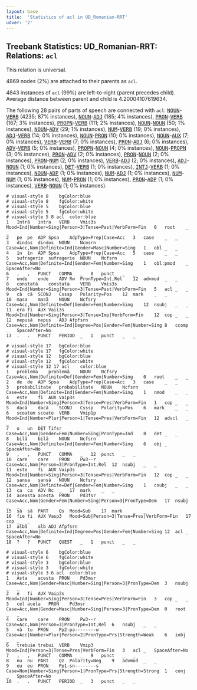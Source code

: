 ```yaml
---
layout: base
title:  'Statistics of acl in UD_Romanian-RRT'
udver: '2'
---
```


## Treebank Statistics: UD_Romanian-RRT: Relations: `acl`

This relation is universal.

4869 nodes (2%) are attached to their parents as `acl`.

4843 instances of `acl` (99%) are left-to-right (parent precedes child).
Average distance between parent and child is 4.20004107619634.

The following 28 pairs of parts of speech are connected with `acl`: <tt><a href="ro_rrt-pos-NOUN.html">NOUN</a></tt>-<tt><a href="ro_rrt-pos-VERB.html">VERB</a></tt> (4235; 87% instances), <tt><a href="ro_rrt-pos-NOUN.html">NOUN</a></tt>-<tt><a href="ro_rrt-pos-ADJ.html">ADJ</a></tt> (185; 4% instances), <tt><a href="ro_rrt-pos-PRON.html">PRON</a></tt>-<tt><a href="ro_rrt-pos-VERB.html">VERB</a></tt> (167; 3% instances), <tt><a href="ro_rrt-pos-PROPN.html">PROPN</a></tt>-<tt><a href="ro_rrt-pos-VERB.html">VERB</a></tt> (111; 2% instances), <tt><a href="ro_rrt-pos-NOUN.html">NOUN</a></tt>-<tt><a href="ro_rrt-pos-NOUN.html">NOUN</a></tt> (50; 1% instances), <tt><a href="ro_rrt-pos-NOUN.html">NOUN</a></tt>-<tt><a href="ro_rrt-pos-ADV.html">ADV</a></tt> (29; 1% instances), <tt><a href="ro_rrt-pos-NUM.html">NUM</a></tt>-<tt><a href="ro_rrt-pos-VERB.html">VERB</a></tt> (19; 0% instances), <tt><a href="ro_rrt-pos-ADJ.html">ADJ</a></tt>-<tt><a href="ro_rrt-pos-VERB.html">VERB</a></tt> (14; 0% instances), <tt><a href="ro_rrt-pos-NOUN.html">NOUN</a></tt>-<tt><a href="ro_rrt-pos-PRON.html">PRON</a></tt> (10; 0% instances), <tt><a href="ro_rrt-pos-NOUN.html">NOUN</a></tt>-<tt><a href="ro_rrt-pos-AUX.html">AUX</a></tt> (7; 0% instances), <tt><a href="ro_rrt-pos-VERB.html">VERB</a></tt>-<tt><a href="ro_rrt-pos-VERB.html">VERB</a></tt> (7; 0% instances), <tt><a href="ro_rrt-pos-PRON.html">PRON</a></tt>-<tt><a href="ro_rrt-pos-ADJ.html">ADJ</a></tt> (6; 0% instances), <tt><a href="ro_rrt-pos-ADV.html">ADV</a></tt>-<tt><a href="ro_rrt-pos-VERB.html">VERB</a></tt> (5; 0% instances), <tt><a href="ro_rrt-pos-PROPN.html">PROPN</a></tt>-<tt><a href="ro_rrt-pos-NOUN.html">NOUN</a></tt> (4; 0% instances), <tt><a href="ro_rrt-pos-NOUN.html">NOUN</a></tt>-<tt><a href="ro_rrt-pos-PROPN.html">PROPN</a></tt> (3; 0% instances), <tt><a href="ro_rrt-pos-PRON.html">PRON</a></tt>-<tt><a href="ro_rrt-pos-ADV.html">ADV</a></tt> (2; 0% instances), <tt><a href="ro_rrt-pos-PRON.html">PRON</a></tt>-<tt><a href="ro_rrt-pos-NOUN.html">NOUN</a></tt> (2; 0% instances), <tt><a href="ro_rrt-pos-PRON.html">PRON</a></tt>-<tt><a href="ro_rrt-pos-NUM.html">NUM</a></tt> (2; 0% instances), <tt><a href="ro_rrt-pos-VERB.html">VERB</a></tt>-<tt><a href="ro_rrt-pos-ADJ.html">ADJ</a></tt> (2; 0% instances), <tt><a href="ro_rrt-pos-ADJ.html">ADJ</a></tt>-<tt><a href="ro_rrt-pos-NOUN.html">NOUN</a></tt> (1; 0% instances), <tt><a href="ro_rrt-pos-DET.html">DET</a></tt>-<tt><a href="ro_rrt-pos-VERB.html">VERB</a></tt> (1; 0% instances), <tt><a href="ro_rrt-pos-INTJ.html">INTJ</a></tt>-<tt><a href="ro_rrt-pos-VERB.html">VERB</a></tt> (1; 0% instances), <tt><a href="ro_rrt-pos-NOUN.html">NOUN</a></tt>-<tt><a href="ro_rrt-pos-ADP.html">ADP</a></tt> (1; 0% instances), <tt><a href="ro_rrt-pos-NUM.html">NUM</a></tt>-<tt><a href="ro_rrt-pos-ADJ.html">ADJ</a></tt> (1; 0% instances), <tt><a href="ro_rrt-pos-NUM.html">NUM</a></tt>-<tt><a href="ro_rrt-pos-NUM.html">NUM</a></tt> (1; 0% instances), <tt><a href="ro_rrt-pos-NUM.html">NUM</a></tt>-<tt><a href="ro_rrt-pos-PRON.html">PRON</a></tt> (1; 0% instances), <tt><a href="ro_rrt-pos-PRON.html">PRON</a></tt>-<tt><a href="ro_rrt-pos-ADP.html">ADP</a></tt> (1; 0% instances), <tt><a href="ro_rrt-pos-VERB.html">VERB</a></tt>-<tt><a href="ro_rrt-pos-NOUN.html">NOUN</a></tt> (1; 0% instances).


~~~ conllu
# visual-style 8	bgColor:blue
# visual-style 8	fgColor:white
# visual-style 5	bgColor:blue
# visual-style 5	fgColor:white
# visual-style 5 8 acl	color:blue
1	Intră	intra	VERB	Vmis3s	Mood=Ind|Number=Sing|Person=3|Tense=Past|VerbForm=Fin	0	root	_	_
2	pe	pe	ADP	Spsa	AdpType=Prep|Case=Acc	3	case	_	_
3	dindos	dindos	NOUN	Ncmsrn	Case=Acc,Nom|Definite=Ind|Gender=Masc|Number=Sing	1	obl	_	_
4	în	în	ADP	Spsa	AdpType=Prep|Case=Acc	5	case	_	_
5	sufragerie	sufragerie	NOUN	Ncfsrn	Case=Acc,Nom|Definite=Ind|Gender=Fem|Number=Sing	1	obl:pmod	_	SpaceAfter=No
6	,	,	PUNCT	COMMA	_	8	punct	_	_
7	unde	unde	ADV	Rw	PronType=Int,Rel	12	advmod	_	_
8	constată	constata	VERB	Vmis3s	Mood=Ind|Number=Sing|Person=3|Tense=Past|VerbForm=Fin	5	acl	_	_
9	că	că	SCONJ	Csssp	Polarity=Pos	12	mark	_	_
10	masa	masă	NOUN	Ncfsry	Case=Acc,Nom|Definite=Def|Gender=Fem|Number=Sing	12	nsubj	_	_
11	era	fi	AUX	Vaii3s	Mood=Ind|Number=Sing|Person=3|Tense=Imp|VerbForm=Fin	12	cop	_	_
12	nepusă	nepus	ADJ	Afpfsrn	Case=Acc,Nom|Definite=Ind|Degree=Pos|Gender=Fem|Number=Sing	8	ccomp	_	SpaceAfter=No
13	.	.	PUNCT	PERIOD	_	1	punct	_	_

~~~


~~~ conllu
# visual-style 17	bgColor:blue
# visual-style 17	fgColor:white
# visual-style 12	bgColor:blue
# visual-style 12	fgColor:white
# visual-style 12 17 acl	color:blue
1	problema	problemă	NOUN	Ncfsry	Case=Acc,Nom|Definite=Def|Gender=Fem|Number=Sing	0	root	_	_
2	de	de	ADP	Spsa	AdpType=Prep|Case=Acc	3	case	_	_
3	probabilitate	probabilitate	NOUN	Ncfsrn	Case=Acc,Nom|Definite=Ind|Gender=Fem|Number=Sing	1	nmod	_	_
4	este	fi	AUX	Vaip3s	Mood=Ind|Number=Sing|Person=3|Tense=Pres|VerbForm=Fin	1	cop	_	_
5	dacă	dacă	SCONJ	Csssp	Polarity=Pos	6	mark	_	_
6	scoatem	scoate	VERB	Vmip1p	Mood=Ind|Number=Plur|Person=1|Tense=Pres|VerbForm=Fin	12	advcl	_	_
7	o	un	DET	Tifsr	Case=Acc,Nom|Gender=Fem|Number=Sing|PronType=Ind	8	det	_	_
8	bilă	bilă	NOUN	Ncfsrn	Case=Acc,Nom|Definite=Ind|Gender=Fem|Number=Sing	6	obj	_	SpaceAfter=No
9	,	,	PUNCT	COMMA	_	12	punct	_	_
10	care	care	PRON	Pw3--r	Case=Acc,Nom|Person=3|PronType=Int,Rel	12	nsubj	_	_
11	este	fi	AUX	Vaip3s	Mood=Ind|Number=Sing|Person=3|Tense=Pres|VerbForm=Fin	12	cop	_	_
12	șansa	șansă	NOUN	Ncfsry	Case=Acc,Nom|Definite=Def|Gender=Fem|Number=Sing	1	csubj	_	_
13	ca	ca	ADV	Rc	_	17	mark	_	_
14	aceasta	acesta	PRON	Pd3fsr	Case=Acc,Nom|Gender=Fem|Number=Sing|Person=3|PronType=Dem	17	nsubj	_	_
15	să	să	PART	Qs	Mood=Sub	17	mark	_	_
16	fie	fi	AUX	Vasp3	Mood=Sub|Person=3|Tense=Pres|VerbForm=Fin	17	cop	_	_
17	albă	alb	ADJ	Afpfsrn	Case=Acc,Nom|Definite=Ind|Degree=Pos|Gender=Fem|Number=Sing	12	acl	_	SpaceAfter=No
18	?	?	PUNCT	QUEST	_	1	punct	_	_

~~~


~~~ conllu
# visual-style 6	bgColor:blue
# visual-style 6	fgColor:white
# visual-style 3	bgColor:blue
# visual-style 3	fgColor:white
# visual-style 3 6 acl	color:blue
1	Ăsta	acesta	PRON	Pd3msr	Case=Acc,Nom|Gender=Masc|Number=Sing|Person=3|PronType=Dem	3	nsubj	_	_
2	e	fi	AUX	Vaip3s	Mood=Ind|Number=Sing|Person=3|Tense=Pres|VerbForm=Fin	3	cop	_	_
3	cel	acela	PRON	Pd3msr	Case=Acc,Nom|Gender=Masc|Number=Sing|Person=3|PronType=Dem	0	root	_	_
4	care	care	PRON	Pw3--r	Case=Acc,Nom|Person=3|PronType=Int,Rel	6	nsubj	_	_
5	vă	tu	PRON	Pp2-pa--------w	Case=Acc|Number=Plur|Person=2|PronType=Prs|Strength=Weak	6	iobj	_	_
6	trebuie	trebui	VERB	Vmip3	Mood=Ind|Person=3|Tense=Pres|VerbForm=Fin	3	acl	_	SpaceAfter=No
7	,	,	PUNCT	COMMA	_	9	punct	_	_
8	nu	nu	PART	Qz	Polarity=Neg	9	advmod	_	_
9	eu	eu	PRON	Pp1-sn--------s	Case=Nom|Number=Sing|Person=1|PronType=Prs|Strength=Strong	1	conj	_	SpaceAfter=No
10	.	.	PUNCT	PERIOD	_	3	punct	_	_

~~~


